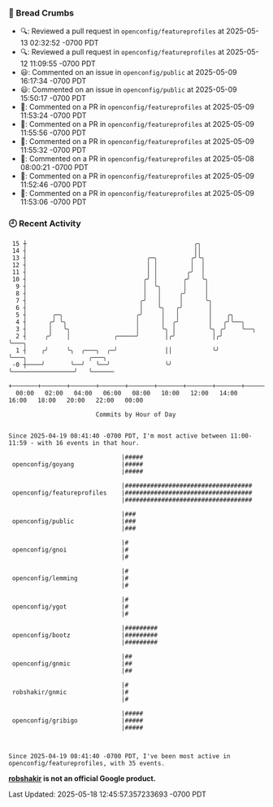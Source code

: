 ### 🍞 Bread Crumbs

 * 🔍: Reviewed a pull request in  `openconfig/featureprofiles` at 2025-05-13 02:32:52 -0700 PDT
 * 🔍: Reviewed a pull request in  `openconfig/featureprofiles` at 2025-05-12 11:09:55 -0700 PDT
 * 😃: Commented on an issue in `openconfig/public` at 2025-05-09 16:17:34 -0700 PDT
 * 😃: Commented on an issue in `openconfig/public` at 2025-05-09 15:50:17 -0700 PDT
 * 💬: Commented on a PR in  `openconfig/featureprofiles` at 2025-05-09 11:53:24 -0700 PDT
 * 💬: Commented on a PR in  `openconfig/featureprofiles` at 2025-05-09 11:55:56 -0700 PDT
 * 💬: Commented on a PR in  `openconfig/featureprofiles` at 2025-05-09 11:55:32 -0700 PDT
 * 💬: Commented on a PR in  `openconfig/featureprofiles` at 2025-05-08 08:00:21 -0700 PDT
 * 💬: Commented on a PR in  `openconfig/featureprofiles` at 2025-05-09 11:52:46 -0700 PDT
 * 💬: Commented on a PR in  `openconfig/featureprofiles` at 2025-05-09 11:53:06 -0700 PDT

### 🕘 Recent Activity
```
 15 ┼                                              ╭╮
 14 ┤                                              ││
 13 ┤                                 ╭─╮         ╭╯╰╮
 12 ┤                                 │ │         │  │
 11 ┤                                 │ │        ╭╯  │
 10 ┤                                ╭╯ │       ╭╯   ╰╮
  9 ┤                                │  ╰╮      │     │
  8 ┤                                │   │     ╭╯     │
  7 ┤                               ╭╯   │     │      ╰╮
  6 ┤                               │    ╰╮   ╭╯       │
  5 ┤       ╭─╮                    ╭╯     │   │        │    ╭╮
  4 ┤      ╭╯ ╰╮                   │      │  ╭╯        │   ╭╯╰──╮
  3 ┤      │   ╰╮                  │      ╰╮ │         ╰╮ ╭╯    ╰──╮
  2 ┤     ╭╯    │            ╭─────╯       │╭╯          │╭╯        ╰───╮
  1 ┤    ╭╯     ╰╮  ╭───╮  ╭─╯             ││           ╰╯             ╰───╮                 ╭───╮
 -0 ┼────╯       ╰──╯   ╰──╯               ╰╯                              ╰─────────────────╯   ╰──────
    +───────+───────+───────+───────+───────+───────+───────+───────+───────+───────+───────+───────+────
  00:00   02:00   04:00   06:00   08:00   10:00   12:00   14:00   16:00   18:00   20:00   22:00   00:00   

						Commits by Hour of Day


Since 2025-04-19 08:41:40 -0700 PDT, I'm most active between 11:00-11:59 - with 16 events in that hour.

```



```
                               |#####
 openconfig/goyang             |#####
                               |#####

                               |###################################
 openconfig/featureprofiles    |###################################
                               |###################################

                               |###
 openconfig/public             |###
                               |###

                               |#
 openconfig/gnoi               |#
                               |#

                               |#
 openconfig/lemming            |#
                               |#

                               |#
 openconfig/ygot               |#
                               |#

                               |#########
 openconfig/bootz              |#########
                               |#########

                               |##
 openconfig/gnmic              |##
                               |##

                               |#
 robshakir/gnmic               |#
                               |#

                               |#####
 openconfig/gribigo            |#####
                               |#####



Since 2025-04-19 08:41:40 -0700 PDT, I've been most active in openconfig/featureprofiles, with 35 events.

```
**[robshakir](mailto:robjs@google.com) is not an official Google product.**  


Last Updated: 2025-05-18 12:45:57.357233693 -0700 PDT
